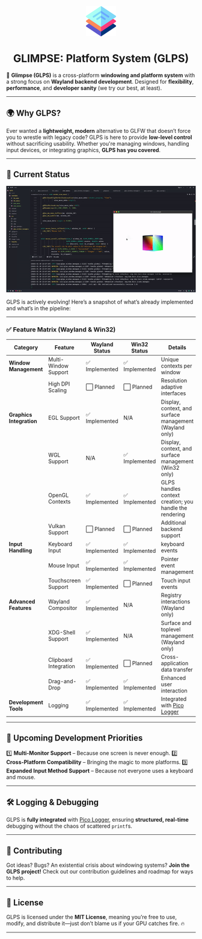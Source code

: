 <div align="center">
  <img src="glps_logo.png" alt="GLPS Logo" width="80">
  <h1>GLIMPSE: Platform System (GLPS)</h1>
</div>

🚀 **Glimpse (GLPS)** is a cross-platform **windowing and platform system** with a strong focus on **Wayland backend development**. Designed for **flexibility**, **performance**, and **developer sanity** (we try our best, at least).

---

## 🌍 Why GLPS?

Ever wanted a **lightweight, modern** alternative to GLFW that doesn’t force you to wrestle with legacy code? GLPS is here to provide **low-level control** without sacrificing usability. Whether you're managing windows, handling input devices, or integrating graphics, **GLPS has you covered**.

---

## 📌 Current Status

![Wayland Support](preview.gif)

GLPS is actively evolving! Here’s a snapshot of what’s already implemented and what’s in the pipeline:

---

### ✅ **Feature Matrix (Wayland & Win32)**

| **Category**             | **Feature**           | **Wayland Status** | **Win32 Status** | **Details**                                                              |
| ------------------------ | --------------------- | ------------------ | ---------------- | ------------------------------------------------------------------------ |
| **Window Management**    | Multi-Window Support  | ✅ Implemented     | ✅ Implemented   | Unique contexts per window                                               |
|                          | High DPI Scaling      | ⬜ Planned         | ⬜ Planned       | Resolution adaptive interfaces                                           |
| **Graphics Integration** | EGL Support           | ✅ Implemented     | N/A              | Display, context, and surface management (Wayland only)                  |
|                          | WGL Support           | N/A                | ✅ Implemented   | Display, context, and surface management (Win32 only)                    |
|                          | OpenGL Contexts       | ✅ Implemented     | ✅ Implemented   | GLPS handles context creation; you handle the rendering                  |
|                          | Vulkan Support        | ⬜ Planned         | ⬜ Planned       | Additional backend support                                               |
| **Input Handling**       | Keyboard Input        | ✅ Implemented     | ✅ Implemented   | keyboard events                                                          |
|                          | Mouse Input           | ✅ Implemented     | ✅ Implemented   | Pointer event management                                                 |
|                          | Touchscreen Support   | ✅ Implemented     | ⬜ Planned       | Touch input events                                                       |
| **Advanced Features**    | Wayland Compositor    | ✅ Implemented     | N/A              | Registry interactions (Wayland only)                                     |
|                          | XDG-Shell Support     | ✅ Implemented     | N/A              | Surface and toplevel management (Wayland only)                           |
|                          | Clipboard Integration | ✅ Implemented     | ⬜ Planned       | Cross-application data transfer                                          |
|                          | Drag-and-Drop         | ✅ Implemented     | ✅ Implemented   | Enhanced user interaction                                                |
| **Development Tools**    | Logging               | ✅ Implemented     | ✅ Implemented   | Integrated with [Pico Logger](https://github.com/YASSINE-AA/Pico-Logger) |

---

## 🔮 Upcoming Development Priorities

1️⃣ **Multi-Monitor Support** – Because one screen is never enough.
2️⃣ **Cross-Platform Compatibility** – Bringing the magic to more platforms.
3️⃣ **Expanded Input Method Support** – Because not everyone uses a keyboard and mouse.

---

## 🛠️ Logging & Debugging

GLPS is **fully integrated** with [Pico Logger](https://github.com/YASSINE-AA/Pico-Logger), ensuring **structured, real-time** debugging without the chaos of scattered `printf`s.

---

## 🤝 Contributing

Got ideas? Bugs? An existential crisis about windowing systems? **Join the GLPS project!** Check out our contribution guidelines and roadmap for ways to help.

---

## 📜 License

GLPS is licensed under the **MIT License**, meaning you’re free to use, modify, and distribute it—just don’t blame us if your GPU catches fire. 🔥

---
